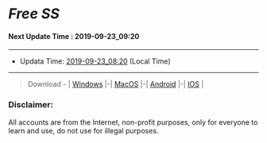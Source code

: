 
# *Free SS*

#### Next Update Time : 2019-09-23_09:20

---
* Updata Time: [2019-09-23_08:20](https://github.com/Geek-007/free-SS/blob/master/2019-09-23_08:20_FreeSS.txt) (Local Time)
---

> Download - | [Windows](https://github.com/shadowsocks/shadowsocks-windows/releases) |-| [MacOS](https://github.com/shadowsocks/shadowsocks-iOS/releases) |-| [Android](https://github.com/shadowsocks/shadowsocks-android/releases) |-| [IOS](https://itunes.apple.com/us/) |

### Disclaimer:
All accounts are from the Internet, non-profit purposes, only for everyone to learn and use, do not use for illegal purposes.
<br>
